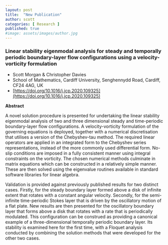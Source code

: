 ```yaml
---
layout: post
title:  "New Publication"
author: scott
categories: [ Research ]
published: true
#image: assets/images/author.jpg
---
```


### Linear stability eigenmodal analysis for steady and temporally periodic boundary-layer flow configurations using a velocity-vorticity formulation


- Scott Morgan &amp; Christopher Davies
- School of Mathematics, Cardiff University, Senghennydd Road, Cardiff, CF24 4AG, UK
- [https://doi.org/10.1016/j.jcp.2020.109325](https://doi.org/10.1016/j.jcp.2020.109325)


**Abstract**

A novel solution procedure is presented for undertaking the linear stability eigenmodal analysis of two and three dimensional steady and time-periodic boundary-layer flow configurations. A velocity-vorticity formulation of the governing equations is deployed, together with a numerical discretisation that utilises a version of the Chebyshev-tau method. The required linear operators are applied in an integrated form to the Chebyshev series representations, instead of the more commonly used differential form. No-slip conditions are imposed in a fully consistent manner using integral constraints on the vorticity. The chosen numerical methods culminate in matrix equations which can be constructed in a relatively simple manner. These are then solved using the eigenvalue routines available in standard software libraries for linear algebra.

Validation is provided against previously published results for two distinct cases. Firstly, for the steady boundary layer formed above a disk of infinite extent that rotates with a constant angular velocity. Secondly, for the semi-infinite time-periodic Stokes layer that is driven by the oscillatory motion of a flat plate. New results are then presented for the oscillatory boundary layer that forms above a disk that rotates with a rate that is periodically modulated. This configuration can be construed as providing a canonical example of a three-dimensional temporally periodic boundary layer. Its stability is examined here for the first time, with a Floquet analysis conducted by combining the solution methods that were developed for the other two cases.
